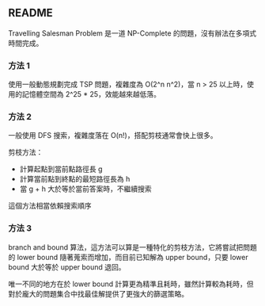 ## README ##

Travelling Salesman Problem 是一道 NP-Complete 的問題，沒有辦法在多項式時間完成。

### 方法 1 ###

使用一般動態規劃完成 TSP 問題，複雜度為 O(2^n n^2)，當 n > 25 以上時，使用的記憶體空間為 2^25 * 25，效能越來越低落。

### 方法 2 ###

一般使用 DFS 搜索，複雜度落在 O(n!)，搭配剪枝通常會快上很多。

剪枝方法：

* 計算起點到當前點路徑長 g
* 計算當前點到終點的最短路徑長為 h
* 當 g + h 大於等於當前答案時，不繼續搜索

這個方法相當依賴搜索順序

### 方法 3 ###

branch and bound 算法，這方法可以算是一種特化的剪枝方法，它將嘗試把問題的 lower bound 隨著蒐索而增加，而目前已知解為 upper bound，只要 lower bound 大於等於 upper bound 退回。

唯一不同的地方在於 lower bound 計算更為精準且耗時，雖然計算較為耗時，但對於龐大的問題集合中找最佳解提供了更強大的篩選策略。

